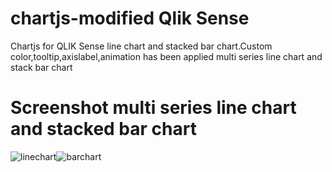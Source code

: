# chartjs-modified Qlik Sense
Chartjs for QLIK Sense line chart and stacked bar chart.Custom color,tooltip,axislabel,animation has been applied multi series line chart and stack bar chart

# Screenshot multi series line chart and stacked bar chart
![linechart](https://user-images.githubusercontent.com/8441473/55382311-fc439200-5542-11e9-8613-a3d05eb77cc2.PNG)![barchart](https://user-images.githubusercontent.com/8441473/58073468-40a4f300-7bc0-11e9-98b6-a392d9acc9bc.PNG)
